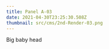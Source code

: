 ```yaml
---
title: Panel A-03
date: 2021-04-30T23:25:30.508Z
thumbnail: src/cms/2nd-Render-03.png
---
```

Big baby head